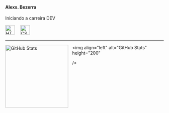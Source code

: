 
<div>
    <h4>Alexs. Bezerra</h4>
</div>
<div>
    <p>Iniciando a carreira DEV</p>
</div>



<img 
    align="left" 
    alt="HTML"
    title="HTML" 
    width="30px" 
    style="padding-right: 15px;" 
    src="https://cdn.jsdelivr.net/gh/devicons/devicon@latest/icons/html5/html5-original.svg" 
/>
<img 
    align="left" 
    alt="CSS" 
    title="CSS"
    width="30px" 
    style="padding-right: 15px;" 
    src="https://cdn.jsdelivr.net/gh/devicons/devicon@latest/icons/css3/css3-original.svg" 
/>

<br>
<br>
<hr>

<p>
  <img 
    align="left" 
    alt="GitHub Stats" 
    height="200" 
    style="padding-right: 10px;" 
  />

<img 
      align="left" 
      alt="GitHub Stats" 
      height="200" 
      
 />
</p>
